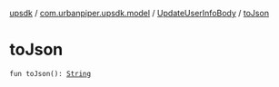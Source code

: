 [upsdk](../../index.md) / [com.urbanpiper.upsdk.model](../index.md) / [UpdateUserInfoBody](index.md) / [toJson](./to-json.md)

# toJson

`fun toJson(): `[`String`](https://kotlinlang.org/api/latest/jvm/stdlib/kotlin/-string/index.html)